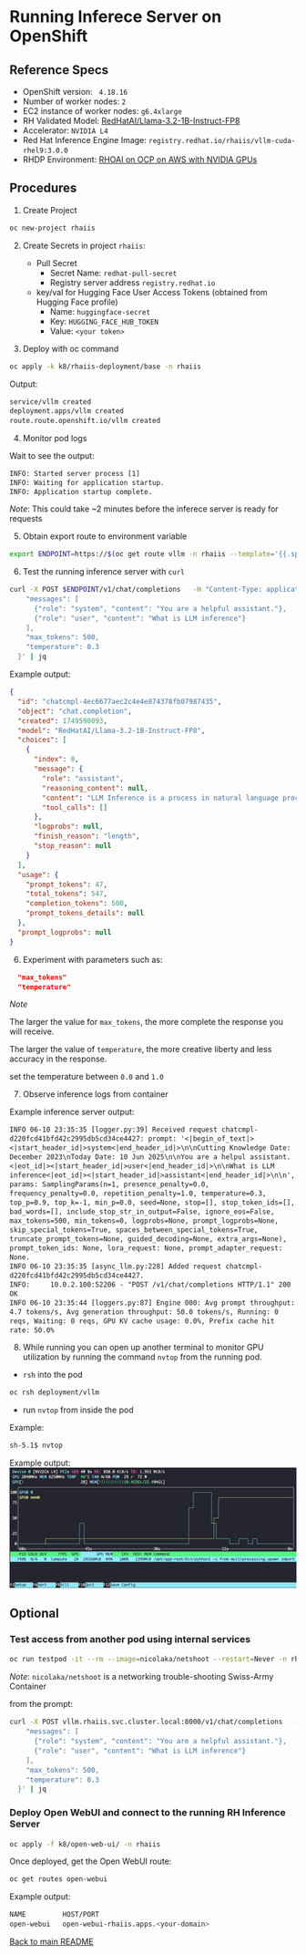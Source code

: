 # Running Inferece Server on OpenShift

## Reference Specs
- OpenShift version: ` 4.18.16`
- Number of worker nodes: `2`
- EC2 instance of worker nodes: `g6.4xlarge`
- RH Validated Model: [RedHatAI/Llama-3.2-1B-Instruct-FP8](https://huggingface.co/RedHatAI/Llama-3.2-1B-Instruct-FP8)
- Accelerator: `NVIDIA L4`
- Red Hat Inference Engine Image: `registry.redhat.io/rhaiis/vllm-cuda-rhel9:3.0.0`
- RHDP Environment: [RHOAI on OCP on AWS with NVIDIA GPUs](https://catalog.demo.redhat.com/catalog?item=babylon-catalog-prod/sandboxes-gpte.ocp4-demo-rhods-nvidia-gpu-aws.prod&utm_source=webapp&utm_medium=share-link)

## Procedures

1. Create Project

```bash
oc new-project rhaiis
```

2. Create Secrets in project `rhaiis`: 
    - Pull Secret
        - Secret Name: `redhat-pull-secret`
        - Registry server address `registry.redhat.io`
    - key/val for Hugging Face User Access Tokens (obtained from Hugging Face profile)
        - Name: `huggingface-secret`
        - Key: `HUGGING_FACE_HUB_TOKEN`
        - Value: `<your token>`

3. Deploy with oc command

```bash
oc apply -k k8/rhaiis-deployment/base -n rhaiis    
```

Output:

```bash
service/vllm created
deployment.apps/vllm created
route.route.openshift.io/vllm created
```

4. Monitor pod logs

Wait to see the output:
```log
INFO: Started server process [1]
INFO: Waiting for application startup.
INFO: Application startup complete.
```

*Note*: This could take ~2 minutes before the inferece server is ready for requests

5. Obtain export route to environment variable

```bash
export ENDPOINT=https://$(oc get route vllm -n rhaiis --template='{{.spec.host}}{{if .spec.path}}{{.spec.path}}{{end}}{{"\n"}}')
```

6. Test the running inference server with `curl`

```bash
curl -X POST $ENDPOINT/v1/chat/completions   -H "Content-Type: application/json"   -d '{
    "messages": [
      {"role": "system", "content": "You are a helpful assistant."},
      {"role": "user", "content": "What is LLM inference"}
    ],
    "max_tokens": 500,
    "temperature": 0.3
  }' | jq
```

Example output:
```json
{
  "id": "chatcmpl-4ec6677aec2c4e4e874378fb07987435",
  "object": "chat.completion",
  "created": 1749598093,
  "model": "RedHatAI/Llama-3.2-1B-Instruct-FP8",
  "choices": [
    {
      "index": 0,
      "message": {
        "role": "assistant",
        "reasoning_content": null,
        "content": "LLM Inference is a process in natural language processing (NLP) that involves generating human-like text based on a given input, such as a prompt or a question. It's a key component of large language models (LLMs) like BERT, RoBERTa, and others.\n\nHere's a simplified overview of how LLM inference works:\n\n**What is a Large Language Model (LLM)?**\n\nA Large Language Model (LLM) is a type of artificial intelligence (AI) model that's trained on a massive dataset of text. ...",
        "tool_calls": []
      },
      "logprobs": null,
      "finish_reason": "length",
      "stop_reason": null
    }
  ],
  "usage": {
    "prompt_tokens": 47,
    "total_tokens": 547,
    "completion_tokens": 500,
    "prompt_tokens_details": null
  },
  "prompt_logprobs": null
}
```

6. Experiment with parameters such as:
```json
  "max_tokens" 
  "temperature"
```

*Note*  
  
  The larger the value for `max_tokens`, the more complete the response you will receive.   
   
The larger the value of `temperature`, the more creative liberty and less accuracy in the response.   

set the temperature between `0.0` and `1.0`
  
7. Observe inference logs from container

Example inference server output:
```log
INFO 06-10 23:35:35 [logger.py:39] Received request chatcmpl-d220fcd41bfd42c2995db5cd34ce4427: prompt: '<|begin_of_text|><|start_header_id|>system<|end_header_id|>\n\nCutting Knowledge Date: December 2023\nToday Date: 10 Jun 2025\n\nYou are a helpul assistant.<|eot_id|><|start_header_id|>user<|end_header_id|>\n\nWhat is LLM inference<|eot_id|><|start_header_id|>assistant<|end_header_id|>\n\n', params: SamplingParams(n=1, presence_penalty=0.0, frequency_penalty=0.0, repetition_penalty=1.0, temperature=0.3, top_p=0.9, top_k=-1, min_p=0.0, seed=None, stop=[], stop_token_ids=[], bad_words=[], include_stop_str_in_output=False, ignore_eos=False, max_tokens=500, min_tokens=0, logprobs=None, prompt_logprobs=None, skip_special_tokens=True, spaces_between_special_tokens=True, truncate_prompt_tokens=None, guided_decoding=None, extra_args=None), prompt_token_ids: None, lora_request: None, prompt_adapter_request: None.
INFO 06-10 23:35:35 [async_llm.py:228] Added request chatcmpl-d220fcd41bfd42c2995db5cd34ce4427.
INFO:     10.0.2.100:52206 - "POST /v1/chat/completions HTTP/1.1" 200 OK
INFO 06-10 23:35:44 [loggers.py:87] Engine 000: Avg prompt throughput: 4.7 tokens/s, Avg generation throughput: 50.0 tokens/s, Running: 0 reqs, Waiting: 0 reqs, GPU KV cache usage: 0.0%, Prefix cache hit rate: 50.0%

```
8. While running you can open up another terminal to monitor GPU utilization by running the command `nvtop` from the running pod.

- `rsh` into the pod

```bash
oc rsh deployment/vllm
```

- run `nvtop` from inside the pod

Example:

```bash
sh-5.1$ nvtop
```
Example output:
![nvtop output](./img/image01.png)

## Optional

### Test access from another pod using internal services

```bash
oc run testpod -it --rm --image=nicolaka/netshoot --restart=Never -n rhaiis -- bash
```
*Note*: `nicolaka/netshoot` is a networking trouble-shooting Swiss-Army Container

from the prompt:


```bash
curl -X POST vllm.rhaiis.svc.cluster.local:8000/v1/chat/completions   -H "Content-Type: application/json"   -d '{
    "messages": [
      {"role": "system", "content": "You are a helpful assistant."},
      {"role": "user", "content": "What is LLM inference"}
    ],
    "max_tokens": 500,
    "temperature": 0.3
  }' | jq
```

### Deploy Open WebUI and connect to the running RH Inference Server

```bash
oc apply -f k8/open-web-ui/ -n rhaiis
```

Once deployed, get the Open WebUI route:

```bash
oc get routes open-webui  
```

Example output:
```bash
NAME         HOST/PORT
open-webui   open-webui-rhaiis.apps.<your-domain>
```



[Back to main README](./README.md)